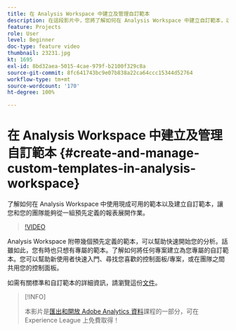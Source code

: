 ```yaml
---
title: 在 Analysis Workspace 中建立及管理自訂範本
description: 在這段影片中，您將了解如何在 Analysis Workspace 中建立自訂範本，以便您和您的團隊可以從一組特定報表展開作業。
feature: Projects
role: User
level: Beginner
doc-type: feature video
thumbnail: 23231.jpg
kt: 1695
exl-id: 8bd32aea-5015-4cae-979f-b2100f329c8a
source-git-commit: 8fc641743bc9e07b838a22ca64ccc15344d52764
workflow-type: tm+mt
source-wordcount: '170'
ht-degree: 100%

---
```


# 在 Analysis Workspace 中建立及管理自訂範本 {#create-and-manage-custom-templates-in-analysis-workspace}

了解如何在 Analysis Workspace 中使用現成可用的範本以及建立自訂範本，讓您和您的團隊能夠從一組預先定義的報表展開作業。

>[!VIDEO](https://video.tv.adobe.com/v/23231/?quality=12&learn=on)

Analysis Workspace 附帶幾個預先定義的範本，可以幫助快速開始您的分析。話雖如此，您有時也只想有專屬的範本。了解如何將任何專案建立為您專屬的自訂範本。您可以幫助新使用者快速入門、尋找您喜歡的控制面板/專案，或在團隊之間共用您的控制面板。

如需有關標準和自訂範本的詳細資訊，請瀏覽這份[文件](https://experienceleague.adobe.com/docs/analytics/analyze/analysis-workspace/build-workspace-project/starter-projects.html)。

>[!INFO]
>
> 本影片是[匯出和開放 Adobe Analytics 資料](https://experienceleague.adobe.com/?recommended=Analytics-A-1-2022.1.democratizing)課程的一部分，可在 Experience League 上免費取得！
